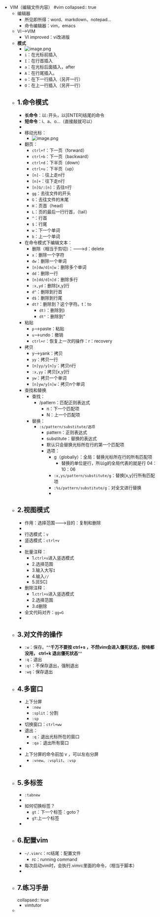 - VIM（编辑文件内容） #vim
  collapsed:: true
	- 编辑器
		- 所见即所得：word、markdown、notepad...
		- 命令编辑器：vim，emacs
	- VI-->VIM
		- VI improved：vi改进版
	- **模式**
		- ![image.png](../assets/image_1708527255757_0.png)
		- `i`：在光标前插入
		- `I`：在行首插入
		- `a`：在光标后面插入，after
		- `A`：在行尾插入。
		- `o`：在下一行插入（另开一行）
		- `O`：在上一行插入（另开一行）
	- ## 1.命令模式
		- **长命令**：以`:`开头，以[ENTER]结尾的命令
		- **短命令**：i、a、o...（直接敲就可以）
		-
		- 移动光标：
			- ![image.png](../assets/image_1708527189125_0.png)
		- 翻页：
			- `ctrl+f`：下一页（forward）
			- `ctrl+b`：下一页（backward）
			- `ctrl+d`：下半页（down）
			- `ctrl+u`：下半页（up）
			- `[n]-`：往上走n行
			- `[n]+`：往下走n行
			- `[n]G/:[n]`：去往n行
			- `gg`：去往文件的开头
			- `G`：去往文件的末尾
			- `H`：页首（head）
			- `L`：页的最后一行行首，（tail）
			- `^`：行首
			- `$`：行尾
			- `w`：下一个单词
			- `b`：上一个单词
		- 在命令模式下编辑文本：
			- 删除（相当于剪切）：--->d：delete
			- `x`：删除一个字符
			- `dw`：删除一个单词
			- `[n]dw/d[n]w`：删除多个单词
			- `dd`：删除一行
			- `[n]dd/d[n]d`：删除多行
			- `:x,yd`：删除[x,y]行
			- `d^`：删除到行首
			- `d$`：删除到行尾
			- `dt?`：删除到？这个字符。t：to
				- `dt)`：删除到)
				- `dt"`：删除到"
		- 粘贴
			- `p`-->paste：粘贴
			- `u`-->undo：撤销
			- `ctrl+r`：恢复上一次的操作：r：recovery
		- 拷贝
			- y-->yank：拷贝
			- `yy`：拷贝一行
			- `[n]yy/y[n]y`：拷贝n行
			- `:x,yy`：拷贝[x,y]行
			- `yw`：拷贝一个单词
			- `[n]yw/y[n]w`：拷贝n个单词
		- 查找和替换
			- 查找：
				- /pattern：匹配正则表达式
					- n：下一个匹配项
					- N：上一个匹配项
			- 替换：
				- `:s/pattern/substitute/选项`
					- pattern：正则表达式
					- substitute：替换的表达式
					- 默认只会替换光标所在行的第一个匹配项
					- 选项：
						- g（globally）：全局：替换光标所在行的所有匹配项
							- 替换的单位是行，所以g的全局代表的就是行 04：10：06
						- `:x,ys/pattern/substitute/g`：替换[x,y]行所有匹配项
						- `:%s/pattern/substitute/g`：对全文进行替换
						-
	- ## 2.视图模式
		- 作用：选择范围--->目的：复制和删除
		-
		- 行选模式：`v`
		- 竖选模式：`ctrl+v`
		-
		- 批量注释：
			- 1.`ctrl+v`进入竖选模式
			- 2.选择范围
			- 3.输入大写`I`
			- 4.输入`//`
			- 5.[ESC]
		- 删除注释：
			- 1.`ctrl+v`进入竖选模式
			- 2.选择范围
			- 3.d删除
		- 全文代码对齐：`gg=G`
		-
	- ## 3.对文件的操作
		- `:w`：保存。^^**千万不要按 ctrl+s ，不然vim会进入僵死状态，按啥都没用， ctrl+k 退出僵死状态**^^
		- `:q`：退出
		- `:q!`：不保存退出，强制退出
		- `:wq`：保存退出
	- ## 4.多窗口
		- 上下分屏
			- `:new`
			- `:split`：分割
			- `:sp`
		- 切换窗口：`ctrl+ww`
		- 退出：
			- `:q`：退出光标所在的窗口
			- `:qa`：退出所有窗口
		-
		- 上下分屏的命令前加 v ，可以左右分屏
			- `:vnew`、`:vsplit`、`:vsp`
		-
	- ## 5.多标签
		- `:tabnew`
		-
		- 如何切换标签？
			- `gt`：下一个标签：goto？
			- `gT`:上一个标签
		-
	- ## 6.配置vim
		- `~/.vimrc`：rc结尾：配置文件
			- rc：running command
		- 每次启动vim时，会执行.vimrc里面的命令，（相当于脚本）
		-
	- ## 7.练习手册
	  collapsed:: true
		- vimtutor
	-
